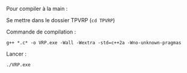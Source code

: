 Pour compiler à la main :

Se mettre dans le dossier TPVRP (`cd TPVRP`)

Commande de compilation :

```shell
g++ *.c* -o VRP.exe -Wall -Wextra -std=c++2a -Wno-unknown-pragmas
```

Lancer :

```shell
./VRP.exe
```
